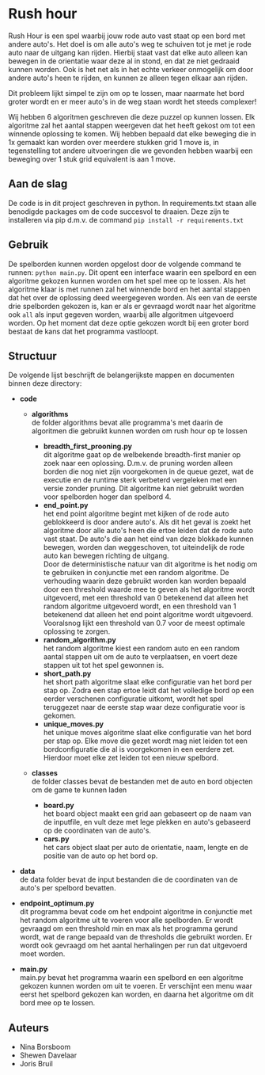 # Rush hour

Rush Hour is een spel waarbij jouw rode auto vast staat op een bord met andere auto's. Het doel is om alle auto's weg te schuiven tot je met je rode auto naar de uitgang kan rijden.
Hierbij staat vast dat elke auto alleen kan bewegen in de orientatie waar deze al in stond, en dat ze niet gedraaid kunnen worden. Ook is het net als in het echte verkeer onmogelijk om door andere auto's heen te rijden, en kunnen ze alleen tegen elkaar aan rijden. 

Dit probleem lijkt simpel te zijn om op te lossen, maar naarmate het bord groter wordt en er meer auto's in de weg staan wordt het steeds complexer!  

Wij hebben 6 algoritmen geschreven die deze puzzel op kunnen lossen. Elk algoritme zal het aantal stappen weergeven dat het heeft gekost om tot een winnende oplossing te komen. Wij hebben bepaald dat elke beweging die in 1x gemaakt kan worden over meerdere stukken grid 1 move is, in tegenstelling tot andere uitvoeringen die we gevonden hebben waarbij een beweging over 1 stuk grid equivalent is aan 1 move.

## Aan de slag

De code is in dit project geschreven in python. In requirements.txt staan alle benodigde packages om de code succesvol te draaien. Deze zijn te installeren via pip d.m.v. de command `pip install -r requirements.txt`


## Gebruik

De spelborden kunnen worden opgelost door de volgende command te runnen: `python main.py`. Dit opent een interface waarin een spelbord en een algoritme gekozen kunnen worden om het spel mee op te lossen. Als het algoritme klaar is met runnen zal het winnende bord en het aantal stappen dat het over de oplossing deed weergegeven worden. Als een van de eerste drie spelborden gekozen is, kan er als er gevraagd wordt naar het algoritme ook `all` als input gegeven worden, waarbij alle algoritmen uitgevoerd worden. Op het moment dat deze optie gekozen wordt bij een groter bord bestaat de kans dat het programma vastloopt.

## Structuur

De volgende lijst beschrijft de belangerijkste mappen en documenten binnen deze directory:
- **code**  
    - **algorithms**  
        de folder algorithms bevat alle programma's met daarin de algoritmen die gebruikt kunnen worden om rush hour op te lossen  
        - **breadth_first_prooning.py**  
            dit algoritme gaat op de welbekende breadth-first manier op zoek naar een oplossing. D.m.v. de pruning worden alleen borden die nog niet zijn voorgekomen in de queue gezet, wat de executie en de runtime sterk verbeterd vergeleken met een versie zonder pruning. Dit algoritme kan niet gebruikt worden voor spelborden hoger dan spelbord 4.
        - **end_point.py**  
            het end point algoritme begint met kijken of de rode auto geblokkeerd is door andere auto's. Als dit het geval is zoekt het algoritme door alle auto's heen die ertoe leiden dat de rode auto vast staat. De auto's die aan het eind van deze blokkade kunnen bewegen, worden dan weggeschoven, tot uiteindelijk de rode auto kan bewegen richting de uitgang.  
            Door de deterministische natuur van dit algoritme is het nodig om te gebruiken in conjunctie met een random algoritme. De verhouding waarin deze gebruikt worden kan worden bepaald door een threshold waarde mee te geven als het algoritme wordt uitgevoerd, met een threshold van 0 betekenend dat alleen het random algoritme uitgevoerd wordt, en een threshold van 1 betekenend dat alleen het end point algoritme wordt uitgevoerd. Vooralsnog lijkt een threshold van 0.7 voor de meest optimale oplossing te zorgen.  
        - **random_algorithm.py**  
            het random algoritme kiest een random auto en een random aantal stappen uit om de auto te verplaatsen, en voert deze stappen uit tot het spel gewonnen is.  
        - **short_path.py**  
            het short path algoritme slaat elke configuratie van het bord per stap op. Zodra een stap ertoe leidt dat het volledige bord op een eerder verschenen configuratie uitkomt, wordt het spel teruggezet naar de eerste stap waar deze configuratie voor is gekomen.  
        - **unique_moves.py**  
            het unique moves algoritme slaat elke configuratie van het bord per stap op. Elke move die gezet wordt mag niet leiden tot een bordconfiguratie die al is voorgekomen in een eerdere zet. Hierdoor moet elke zet leiden tot een nieuw spelbord.  

    - **classes**  
        de folder classes bevat de bestanden met de auto en bord objecten om de game te kunnen laden  
        - **board.py**  
            het board object maakt een grid aan gebaseert op de naam van de inputfile, en vult deze met lege plekken en auto's gebaseerd op de coordinaten van de auto's.  
        - **cars.py**  
            het cars object slaat per auto de orientatie, naam, lengte en de positie van de auto op het bord op.  

- **data**  
    de data folder bevat de input bestanden die de coordinaten van de auto's per spelbord bevatten.  

- **endpoint_optimum.py**  
    dit programma bevat code om het endpoint algoritme in conjunctie met het random algoritme uit te voeren voor alle spelborden. Er wordt gevraagd om een threshold min en max als het programma gerund wordt, wat de range bepaald van de thresholds die gebruikt worden. Er wordt ook gevraagd om het aantal herhalingen per run dat uitgevoerd moet worden.  

- **main.py**  
    main.py bevat het programma waarin een spelbord en een algoritme gekozen kunnen worden om uit te voeren. Er verschijnt een menu waar eerst het spelbord gekozen kan worden, en daarna het algoritme om dit bord mee op te lossen. 

## Auteurs

- Nina Borsboom
- Shewen Davelaar
- Joris Bruil
